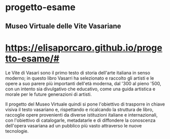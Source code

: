 # progetto-esame
## Museo Virtuale delle Vite Vasariane
# https://elisaporcaro.github.io/progetto-esame/#

Le Vite di Vasari sono il primo testo di storia dell'arte italiana in senso moderno; in questo libro Vasarri ha selezionato e raccolto gli artisti e le opere a suo parere più importanti dell'età moderna, dal '300 al pieno '500, con un intento sia divulgativo che educativo, come una guida artistica e morale per le future generazioni di artisti.

Il progetto del Museo Virtuale quindi si pone l'obiettivo di trasporre in chiave visiva il testo vasariano e, rispettando e ricalcando la struttura de libro, raccoglie opere provenienti da diverse istituzioni italiane e internazionali, con l'obiettivo di catalogarle, metadatarle e di diffondere la conoscenza dell'opera vasariana ad un pubblico più vasto attraverso le nuove tecnologie.

